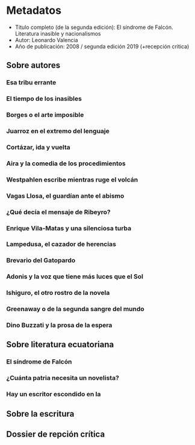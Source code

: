 # Metadatos
- Título completo (de la segunda edición): El síndrome de Falcón. Literatura inasible y nacionalismos
- Autor: Leonardo Valencia
- Año de publicación: 2008 / segunda edición 2019 (+recepción critica)

## Sobre autores
### Esa tribu errante
### El tiempo de los inasibles
### Borges o el arte imposible
### Juarroz en el extremo del lenguaje
### Cortázar, ida y vuelta
### Aira y la comedia de los procedimientos
### Westpahlen escribe mientras ruge el volcán
### Vagas Llosa, el guardían ante el abismo
### ¿Qué decía el mensaje de Ribeyro?
### Enrique Vila-Matas y una silenciosa turba
### Lampedusa, el cazador de herencias
### Brevario del Gatopardo
### Adonis y la voz que tiene más luces que el Sol
### Ishiguro, el otro rostro de la novela
### Greenaway o de la segunda sangre del mundo
### Dino Buzzati y la prosa de la espera


## Sobre literatura ecuatoriana
### El síndrome de Falcón
### ¿Cuánta patria necesita un novelista?
### Hay un escritor escondido en la
## Sobre la escritura

## Dossier de repción crítica


